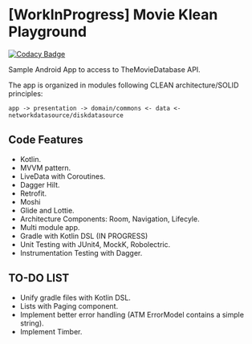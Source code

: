 # [WorkInProgress] Movie Klean Playground

[![Codacy Badge](https://api.codacy.com/project/badge/Grade/aa18f20faa4f45ecb4058a8ddb877fff)](https://app.codacy.com/manual/orioltobar/AndroidKlean?utm_source=github.com&utm_medium=referral&utm_content=orioltobar/AndroidKlean&utm_campaign=Badge_Grade_Dashboard)

Sample Android App to access to TheMovieDatabase API.

The app is organized in modules following CLEAN architecture/SOLID principles:
```
app -> presentation -> domain/commons <- data <- networkdatasource/diskdatasource
```

## Code Features

- Kotlin.
- MVVM pattern.
- LiveData with Coroutines.
- Dagger Hilt.
- Retrofit.
- Moshi
- Glide and Lottie.
- Architecture Components: Room, Navigation, Lifecyle.
- Multi module app.
- Gradle with Kotlin DSL (IN PROGRESS)
- Unit Testing with JUnit4, MockK, Robolectric.
- Instrumentation Testing with Dagger.

## TO-DO LIST
- Unify gradle files with Kotlin DSL.
- Lists with Paging component.
- Implement better error handling (ATM ErrorModel contains a simple string).
- Implement Timber.
